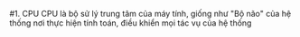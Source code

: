 #1. CPU
CPU là bộ sử lý trung tâm của máy tính, giống như "Bộ não" của hệ thống nơi thực hiện tính toán, điều khiển mọi tác vụ của hệ thống

